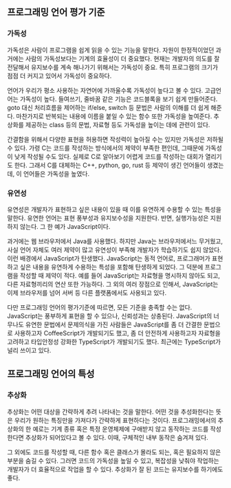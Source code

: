 ## 프로그래밍 언어 평가 기준

### 가독성

가독성은 사람이 프로그램을 쉽게 읽을 수 있는 기능을 말한다. 자원이 한정적이었던 과거에는 사람의 가독성보다는 기계의 효율성이 더 중요했다. 현재는 개발자의 의도를 잘 전달해서 유지보수를 계속 해나가기 위해서는 가독성이 중요. 특히 프로그램의 크기가 점점 더 커지고 있어서 가독성이 중요하다.

언어가 우리가 평소 사용하는 자연어에 가까울수록 가독성이 높다고 볼 수 있다. 고급언어는 가독성이 높다. 들여쓰기, 줄바꿈 같은 기능은 코드블록을 보기 쉽게 만들어준다. goto 대신 처리흐름을 제어하는 if/else, switch 등 문법은 사람의 이해를 더 쉽게 해준다. 마찬가지로 반복되는 내용에 이름을 붙일 수 있는 함수 또한 가독성을 높여준다. 추상화를 제공하는 class 등의 문법, 자료형 등도 가독성을 높이는 데에 관련이 있다.

간결함을 위해서 다양한 표현을 허용하면 작성력이 높아질 수는 있지만 가독성은 저하될 수 있다. 가령 C는 코드를 작성하는 방식에서의 제약이 부족한 편인데, 그때문에 가독성이 낮게 작성될 수도 있다. 실제로 C로 알아보기 어렵게 코드를 작성하는 대회가 열리기도 한다. 그래서 C를 대체하는 C++, python, go, rust 등 제약이 생긴 언어들이 생겼는데, 이 언어들은 가독성을 높였다.

### 유연성

유연성은 개발자가 표현하고 싶은 내용이 있을 때 이를 유연하게 수용할 수 있는 특성을 말한다. 유연한 언어는 표현 풍부성과 유지보수성을 지원한다. 반면, 실행가능성은 지원하지 않는다. 그 한 예가 JavaScript이다.

과거에는 웹 브라우저에서 Java를 사용했다. 하지만 Java는 브라우저에서느 무거웠고, 사실 언어 자체도 여러 제약이 많고 유연성이 부족해 개발자가 학습하기도 쉽지 않았다. 이런 배경에서 JavaScript가 탄생했다. JavaScript는 동적 언어로, 프로그래머가 표현하고 싶은 내용을 유연하게 수용하는 특성을 포함해 탄생하게 되었다. 그 덕분에 프로그램을 작성할 때 제약이 적다. 예를 들어 JavaScript는 자료형을 명시하지 않아도 되고, 다른 자료형끼리의 연산 또한 가능하다. 그 외의 여러 장점으로 인해서, JavaScript는 이제 브라우저를 넘어 서버 등 다른 플랫폼에서도 사용되고 있다.

다만 프로그래밍 언어의 평가기준에 따르면, 모든 기준을 충족할 수는 없다. JavaScript는 풍부하게 표현을 할 수 있으나, 신뢰성과는 상충된다. JavaScript의 너무나도 유연한 문법에서 문제의식을 가진 사람들은 JavaScript를 좀 더 간결한 문법으로 사용하고자 CoffeeScript가 개발되기도 했고, 좀 더 안전하게 사용하고자 자료형을 고려하고 타입안정성 강화한 TypeScript가 개발되기도 했다. 최근에는 TypeScript가 널리 쓰이고 있다. 

## 프로그래밍 언어의 특성

### 추상화

추상화는 어떤 대상을 간략하게 추려 나타내는 것을 말한다. 어떤 것을 추성화한다는 뜻은 우리가 원하는 특징만을 가져다가 간략하게 표현하다는 것이다. 프로그래밍에서의 추상화의 한 예로는 기계 종류 혹은 특정 운영체제에 구애받지 않고 동작하는 코드를 작성한다면 추상화가 되어있다고 볼 수 있다. 이때, 구체적인 내부 동작은 숨겨져 있다.

그 외에도 코드를 작성할 때, 다른 함수 혹은 클래스가 몰라도 되는, 혹은 필요하지 않은 부분을 숨길 수 있다. 그러면 코드의 가독성을 높일 수 있고, 복잡성을 낮춰야 작업하는 개발자가 더 효율적으로 작업을 할 수 있다. 추상화가 잘 된 코드는 유지보수를 하기에도 좋다.